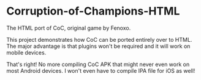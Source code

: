 # Corruption-of-Champions-HTML
The HTML port of CoC, original game by Fenoxo.

This project demonstrates how CoC can be ported entirely over to HTML. The major advantage is that plugins won't be required and it will work on mobile devices.

That's right! No more compiling CoC APK that might never even work on most Android devices. I won't even have to compile IPA file for iOS as well!
